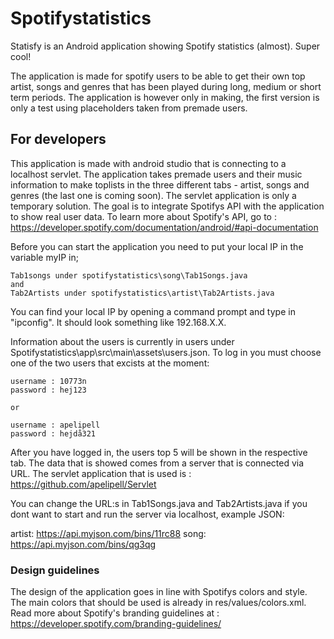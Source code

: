 # Spotifystatistics

Statisfy is an Android application showing Spotify statistics (almost). Super cool!

The application is made for spotify users to be able to get their own top artist, songs and genres that has been played during long, medium or short term periods. The application is however only in making, the first version is only a test using placeholders taken from premade users.


## For developers


This application is made with android studio that is connecting to a localhost servlet. The application takes premade users and their music information to make toplists in the three different tabs - artist, songs and genres (the last one is coming soon). The servlet application is only a temporary solution. The goal is to integrate Spotifys API with the application to show real user data. To learn more about Spotify's API, go to : https://developer.spotify.com/documentation/android/#api-documentation

Before you can start the application you need to put your local IP in the variable myIP in;
   
    Tab1songs under spotifystatistics\song\Tab1Songs.java 
    and
    Tab2Artists under spotifystatistics\artist\Tab2Artists.java
You can find your local IP by opening a command prompt and type in "ipconfig". It should look something like 192.168.X.X.

Information about the users is currently in users under Spotifystatistics\app\src\main\assets\users.json. To log in you must choose one of the two users that excists at the moment: 

    username : 10773n
    password : hej123 
    
    or
    
    username : apelipell
    password : hejdå321

After you have logged in, the users top 5 will be shown in the respective tab. The data that is showed comes from a server that is connected via URL. The servlet application that is used is : https://github.com/apelipell/Servlet 

You can change the URL:s in Tab1Songs.java and Tab2Artists.java if you dont want to start and run the server via localhost, example JSON:

artist:   https://api.myjson.com/bins/11rc88 
song:     https://api.myjson.com/bins/qg3qg 

### Design guidelines

The design of the application goes in line with Spotifys colors and style. The main colors that should be used is already in res/values/colors.xml. Read more about Spotify's branding guidelines at : https://developer.spotify.com/branding-guidelines/ 

